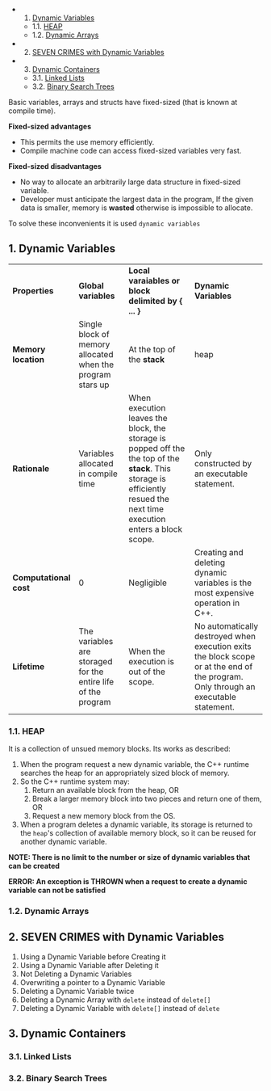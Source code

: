 <!-- vscode-markdown-toc -->
* 1. [Dynamic Variables](#DynamicVariables)
	* 1.1. [HEAP](#HEAP)
	* 1.2. [Dynamic Arrays](#DynamicArrays)
* 2. [SEVEN CRIMES with Dynamic Variables](#SEVENCRIMESwithDynamicVariables)
* 3. [Dynamic Containers](#DynamicContainers)
	* 3.1. [Linked Lists](#LinkedLists)
	* 3.2. [Binary Search Trees](#BinarySearchTrees)

<!-- vscode-markdown-toc-config
	numbering=true
	autoSave=true
	/vscode-markdown-toc-config -->
<!-- /vscode-markdown-toc -->

Basic variables, arrays and structs have fixed-sized (that is known at compile time).

**Fixed-sized advantages**
- This permits the use memory efficiently.
- Compile machine code can access fixed-sized variables very fast.


**Fixed-sized disadvantages**
- No way to allocate an arbitrarily large data structure in fixed-sized variable.
- Developer must anticipate the largest data in the program, If the given data is smaller, memory is **wasted** otherwise is impossible to allocate.

To solve these inconvenients it is used `dynamic variables`

##  1. <a name='DynamicVariables'></a>Dynamic Variables

<table>
  <tr>
    <td><b>Properties</b></td>
    <td><b>Global variables</b></td>
    <td><b>Local varaiables or block delimited by { ... }</b></td>
    <td><b>Dynamic Variables</b></td>    
  </tr>
  <tr>    
    <td> <b>Memory <br> location</b> </td>
    <td> Single block of memory allocated when the program stars up</td>
    <td> At the top of the <b>stack</b> </td>
    <td> heap </td>    
  </tr>  
  <tr>    
    <td> <b>Rationale</b> </td>
    <td> Variables allocated in compile time </td>
    <td> When execution leaves the block, the storage is popped off the the top of the <b>stack</b>. This storage is efficiently resued the next time execution enters a block scope.</td>
    <td> Only constructed by an executable statement. </td>    
  </tr>
    <tr>    
    <td> <b>Computational <br> cost </b> </td>
    <td> 0 </td>
    <td> Negligible </td>
    <td> Creating and deleting dynamic variables is the most expensive operation in C++. </td>    
  </tr>  
  <tr>    
    <td> <b> Lifetime </b> </td>
    <td> The variables are storaged for the entire life of the program </td>
    <td> When the execution is out of the scope. </td>
    <td> No automatically destroyed when execution exits the block scope or at the end of the program. Only through an executable statement. </td>    
  </tr>  
</table>

###  1.1. <a name='HEAP'></a>HEAP 
It is a collection of unsued memory blocks. Its works as described:

1. When the program request a new dynamic variable, the C++ runtime searches the heap for an appropriately sized block of memory.
2. So the C++ runtime system may:
   1. Return an available block from the heap, OR
   2. Break a larger memory block into two pieces and return one of them, OR
   3. Request a new memory block from the OS.
3. When a program deletes a dynamic variable, its storage is returned to the `heap`'s collection of available memory block, so it can be reused for another dynamic variable.

**NOTE: There is no limit  to the number or size of dynamic variables that can be created**

**ERROR: An exception is THROWN when a request to create a dynamic variable can not be satisfied**

###  1.2. <a name='DynamicArrays'></a>Dynamic Arrays

##  2. <a name='SEVENCRIMESwithDynamicVariables'></a>SEVEN CRIMES with Dynamic Variables

1. Using a Dynamic Variable before Creating it
2. Using a Dynamic Variable after Deleting it
3. Not Deleting a Dynamic Variables
4. Overwriting a pointer to a Dynamic Variable
5. Deleting a Dynamic Variable twice
6. Deleting a Dynamic Array with `delete` instead of `delete[]`
7. Deleting a Dynamic Variable with `delete[]` instead of `delete`
  
##  3. <a name='DynamicContainers'></a>Dynamic Containers

###  3.1. <a name='LinkedLists'></a>Linked Lists
###  3.2. <a name='BinarySearchTrees'></a>Binary Search Trees